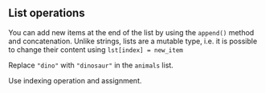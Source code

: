 ## List operations

You can add new items at the end of the list by using the `append()` method and 
concatenation. Unlike strings, lists are a mutable type, i.e. it is possible to 
change their content using `lst[index] = new_item`   
  
Replace `"dino"` with `"dinosaur"` in the `animals` list.  
<div class='hint'>Use indexing operation and assignment.</div>
